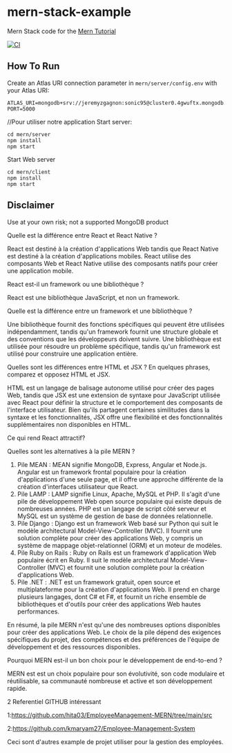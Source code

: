 # mern-stack-example
Mern Stack code for the [Mern Tutorial](https://www.mongodb.com/languages/mern-stack-tutorial)

[![CI](https://github.com/mongodb-developer/mern-stack-example/actions/workflows/main.yaml/badge.svg)](https://github.com/mongodb-developer/mern-stack-example/actions/workflows/main.yaml)

## How To Run
Create an Atlas URI connection parameter in `mern/server/config.env` with your Atlas URI:
```
ATLAS_URI=mongodb+srv://jeremyzgagnon:sonic95@cluster0.4gwuftx.mongodb.net/test
PORT=5000
```
//Pour utiliser notre application
Start server:
```
cd mern/server
npm install
npm start
```

Start Web server
```
cd mern/client
npm install
npm start
```

## Disclaimer

Use at your own risk; not a supported MongoDB product

Quelle est la différence entre React et React Native ?

React est destiné à la création d'applications Web tandis que React Native est destiné à la création d'applications mobiles. React utilise des composants Web et React Native utilise des composants natifs pour créer une application mobile.



React est-il un framework ou une bibliothèque ?

React est une bibliothèque JavaScript, et non un framework.



Quelle est la différence entre un framework et une bibliothèque ?

Une bibliothèque fournit des fonctions spécifiques qui peuvent être utilisées indépendamment, tandis qu'un framework fournit une structure globale et des conventions que les développeurs doivent suivre. Une bibliothèque est utilisée pour résoudre un problème spécifique, tandis qu'un framework est utilisé pour construire une application entière.


Quelles sont les différences entre HTML et JSX ? En quelques phrases, comparez et opposez HTML et JSX.


HTML est un langage de balisage autonome utilisé pour créer des pages Web, tandis que JSX est une extension de syntaxe pour JavaScript utilisée avec React pour définir la structure et le comportement des composants de l'interface utilisateur. Bien qu'ils partagent certaines similitudes dans la syntaxe et les fonctionnalités, JSX offre une flexibilité et des fonctionnalités supplémentaires non disponibles en HTML.

Ce qui rend React attractif?




Quelles sont les alternatives à la pile MERN ?


1. Pile MEAN : MEAN signifie MongoDB, Express, Angular et Node.js. Angular est un framework frontal populaire pour la création d'applications d'une seule page, et il offre une approche différente de la création d'interfaces utilisateur que React.
2. Pile LAMP : LAMP signifie Linux, Apache, MySQL et PHP. Il s'agit d'une pile de développement Web open source populaire qui existe depuis de nombreuses années. PHP est un langage de script côté serveur et MySQL est un système de gestion de base de données relationnelle.
3. Pile Django : Django est un framework Web basé sur Python qui suit le modèle architectural Model-View-Controller (MVC). Il fournit une solution complète pour créer des applications Web, y compris un système de mappage objet-relationnel (ORM) et un moteur de modèles.
4. Pile Ruby on Rails : Ruby on Rails est un framework d'application Web populaire écrit en Ruby. Il suit le modèle architectural Model-View-Controller (MVC) et fournit une solution complète pour la création d'applications Web.
5. Pile .NET : .NET est un framework gratuit, open source et multiplateforme pour la création d'applications Web. Il prend en charge plusieurs langages, dont C# et F#, et fournit un riche ensemble de bibliothèques et d'outils pour créer des applications Web hautes performances.


En résumé, la pile MERN n'est qu'une des nombreuses options disponibles pour créer des applications Web. Le choix de la pile dépend des exigences spécifiques du projet, des compétences et des préférences de l'équipe de développement et des ressources disponibles.


Pourquoi MERN est-il un bon choix pour le développement de end-to-end ?

MERN est est un choix populaire pour son évolutivité, son code modulaire et réutilisable, sa communauté nombreuse et active et son développement rapide.

2 Referentiel GITHUB intéressant

1:https://github.com/hita03/EmployeeManagement-MERN/tree/main/src

2:https://github.com/kmaryam27/Employee-Management-System

Ceci sont d'autres example de projet utiliser pour la gestion des employées.
